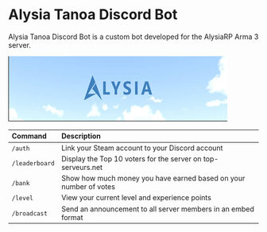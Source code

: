 
# Alysia Tanoa Discord Bot

Alysia Tanoa Discord Bot is a custom bot developed for the AlysiaRP Arma 3 server.

![Logo](https://github.com/Spectral-Engine/Alysia-Bot/blob/main/alysia_banner.png)

| Command |  Description                |
| :--------  | :------------------------- |
| `/auth` | Link your Steam account to your Discord account |
| `/leaderboard` | Display the Top 10 voters for the server on top-serveurs.net |
| `/bank` | Show how much money you have earned based on your number of votes |
| `/level` | View your current level and experience points |
| `/broadcast` | Send an announcement to all server members in an embed format |
